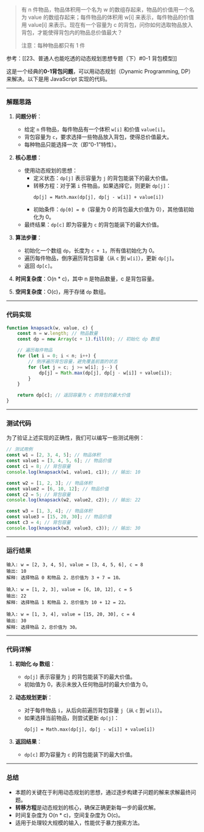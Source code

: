
> 有 n 件物品，物品体积用一个名为 w 的数组存起来，物品的价值用一个名为 value 的数组存起来；每件物品的体积用 w[i] 来表示，每件物品的价值用 value[i] 来表示。现在有一个容量为 c 的背包，问你如何选取物品放入背包，才能使得背包内的物品总价值最大？
> 
> 注意：每种物品都只有 1 件

参考：[[23、普通人也能吃透的动态规划思想专题（下）#0-1 背包模型]]

这是一个经典的**0-1背包问题**，可以用动态规划（Dynamic Programming, DP）来解决。以下是用 JavaScript 实现的代码。

---

### **解题思路**

1. **问题分析**：
   - 给定 `n` 件物品，每件物品有一个体积 `w[i]` 和价值 `value[i]`。
   - 背包容量为 `c`，要求选择一些物品放入背包，使得总价值最大。
   - 每种物品只能选择一次（即“0-1”特性）。

2. **核心思想**：
   - 使用动态规划的思想：
     - 定义状态：`dp[j]` 表示容量为 `j` 的背包能装下的最大价值。
     - 转移方程：对于第 `i` 件物品，如果选择它，则更新 `dp[j]`：
       ```plaintext
       dp[j] = Math.max(dp[j], dp[j - w[i]] + value[i])
       ```
     - 初始条件：`dp[0] = 0`（容量为 0 的背包最大价值为 0），其他值初始化为 0。
   - 最终结果：`dp[c]` 即为容量为 `c` 的背包能装下的最大价值。

3. **算法步骤**：
   - 初始化一个数组 `dp`，长度为 `c + 1`，所有值初始化为 0。
   - 遍历每件物品，倒序遍历背包容量（从 `c` 到 `w[i]`），更新 `dp[j]`。
   - 返回 `dp[c]`。

4. **时间复杂度**：O(n * c)，其中 n 是物品数量，c 是背包容量。
5. **空间复杂度**：O(c)，用于存储 `dp` 数组。

---

### **代码实现**

```javascript
function knapsack(w, value, c) {
    const n = w.length; // 物品数量
    const dp = new Array(c + 1).fill(0); // 初始化 dp 数组

    // 遍历每件物品
    for (let i = 0; i < n; i++) {
        // 倒序遍历背包容量，避免覆盖前面的状态
        for (let j = c; j >= w[i]; j--) {
            dp[j] = Math.max(dp[j], dp[j - w[i]] + value[i]);
        }
    }

    return dp[c]; // 返回容量为 c 的背包的最大价值
}
```

---

### **测试代码**

为了验证上述实现的正确性，我们可以编写一些测试用例：

```javascript
// 测试用例
const w1 = [2, 3, 4, 5]; // 物品体积
const value1 = [3, 4, 5, 6]; // 物品价值
const c1 = 8; // 背包容量
console.log(knapsack(w1, value1, c1)); // 输出: 10

const w2 = [1, 2, 3]; // 物品体积
const value2 = [6, 10, 12]; // 物品价值
const c2 = 5; // 背包容量
console.log(knapsack(w2, value2, c2)); // 输出: 22

const w3 = [1, 3, 4]; // 物品体积
const value3 = [15, 20, 30]; // 物品价值
const c3 = 4; // 背包容量
console.log(knapsack(w3, value3, c3)); // 输出: 30
```

---

### **运行结果**

```plaintext
输入: w = [2, 3, 4, 5], value = [3, 4, 5, 6], c = 8
输出: 10
解释: 选择物品 0 和物品 2，总价值为 3 + 7 = 10。
```

```plaintext
输入: w = [1, 2, 3], value = [6, 10, 12], c = 5
输出: 22
解释: 选择物品 1 和物品 2，总价值为 10 + 12 = 22。
```

```plaintext
输入: w = [1, 3, 4], value = [15, 20, 30], c = 4
输出: 30
解释: 选择物品 2，总价值为 30。
```

---

### **代码详解**

1. **初始化 `dp` 数组**：
   - `dp[j]` 表示容量为 `j` 的背包能装下的最大价值。
   - 初始值为 0，表示未放入任何物品时的最大价值为 0。

2. **动态规划更新**：
   - 对于每件物品 `i`，从后向前遍历背包容量 `j`（从 `c` 到 `w[i]`）。
   - 如果选择当前物品，则尝试更新 `dp[j]`：
     ```plaintext
     dp[j] = Math.max(dp[j], dp[j - w[i]] + value[i])
     ```

3. **返回结果**：
   - `dp[c]` 即为容量为 `c` 的背包能装下的最大价值。

---

### **总结**

- 本题的关键在于利用动态规划的思想，通过逐步构建子问题的解来求解最终问题。
- **转移方程**是动态规划的核心，确保正确更新每一步的最优解。
- 时间复杂度为 O(n * c)，空间复杂度为 O(c)。
- 适用于处理较大规模的输入，性能优于暴力搜索方法。
